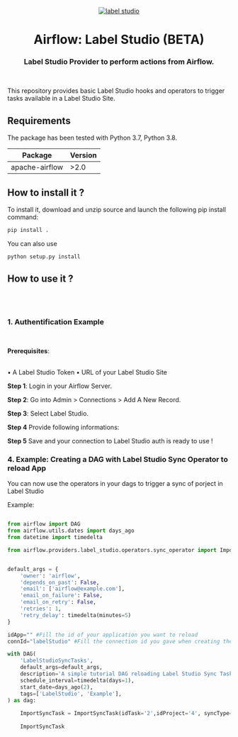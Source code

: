 <p align="center" style="vertical-align:center;">
  <a href="https://labelstud.io/">
    <img src="https://pypi-camo.global.ssl.fastly.net/9f487f09efbb816de29d5d0a21cf330c9b99cf97/68747470733a2f2f757365722d696d616765732e67697468756275736572636f6e74656e742e636f6d2f31323533343537362f3139323538323334302d34633965343430312d316665362d346462622d393562622d6664626261353439336636312e706e67" alt="label studio" />
    
  </a>
</p>

<h1 align="center">
  Airflow: Label Studio (BETA)
</h1>
  <h3 align="center">
    Label Studio Provider to perform actions from Airflow.
</h3>

<br/>

This repository provides basic Label Studio hooks and operators to trigger tasks available in a Label Studio Site.

## Requirements

The package has been tested with Python 3.7, Python 3.8.

|  Package  |  Version  |
|-----------|-----------|
| apache-airflow | >2.0 |


## How to install it ?


To install it, download and unzip source and launch the following pip install command: 

```bash
pip install .
```

You can also use 

```bash
python setup.py install
```

## How to use it ?
<br/>


<br/>

### 1. Authentification Example
<br/>

**Prerequisites**:  
<br>

• A Label Studio Token
• URL of your Label Studio Site

**Step 1**: Login in your Airflow Server. 

**Step 2**: Go into Admin > Connections > Add A New Record. 

**Step 3**: Select Label Studio.

**Step 4** Provide following informations:

**Step 5** Save and your connection to Label Studio auth is ready to use !

### 4. Example: Creating a DAG with Label Studio Sync Operator to reload App 

You can now use the operators in your dags to trigger a sync of porject in Label Studio

Example: 

```python

from airflow import DAG
from airflow.utils.dates import days_ago
from datetime import timedelta

from airflow.providers.label_studio.operators.sync_operator import ImportSyncTask


default_args = {
    'owner': 'airflow',
    'depends_on_past': False,
    'email': ['airflow@example.com'],
    'email_on_failure': False,
    'email_on_retry': False,
    'retries': 1,
    'retry_delay': timedelta(minutes=5)
}

idApp="" #Fill the id of your application you want to reload
connId="labelStudio" #Fill the connection id you gave when creating the connection in airflow

with DAG(
    'LabelStudioSyncTasks',
    default_args=default_args,
    description='A simple tutorial DAG reloading Label Studio Sync Task',
    schedule_interval=timedelta(days=1),
    start_date=days_ago(2),
    tags=['LabelStudio', 'Example'],
) as dag:
    
    ImportSyncTask = ImportSyncTask(idTask='2',idProject='4', syncType='azure', conn_id=connId, task_id="LabelStudioSyncTask")
    
    ImportSyncTask
```

<br/>


